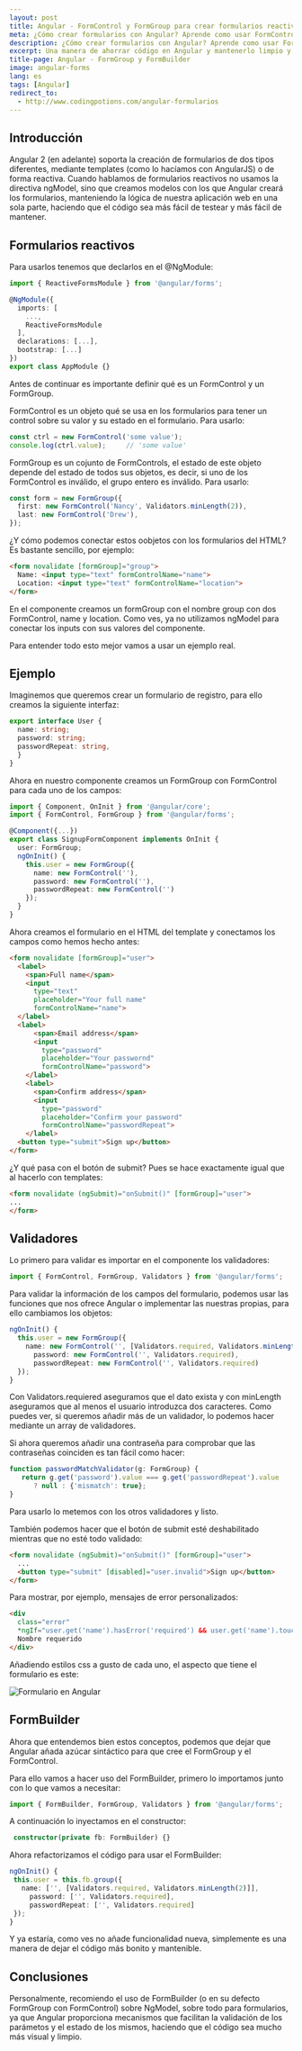 ```yaml
---
layout: post
title: Angular - FormControl y FormGroup para crear formularios reactivos
meta: ¿Cómo crear formularios con Angular? Aprende como usar FormControl, FormGroup y FormBuilder en Angular
description: ¿Cómo crear formularios con Angular? Aprende como usar FormControl, FormGroup y FormBuilder en Angular
excerpt: Una manera de ahorrar código en Angular y mantenerlo limpio y mantenible es usar FormControl y FormGorup para crear formularios reactivos. Además echaremos un ojo a FormBuilder, azúcar sintáctico para no tener que usar FormGroup y FormBuilder
title-page: Angular - FormGroup y FormBuilder 
image: angular-forms
lang: es
tags: [Angular] 
redirect_to:
  - http://www.codingpotions.com/angular-formularios
---
```


## Introducción

Angular 2 (en adelante) soporta la creación de formularios de dos tipos diferentes, mediante templates (como lo hacíamos con AngularJS) o de forma reactiva.
Cuando hablamos de formularios reactivos no usamos la directiva ngModel, sino que creamos modelos con los que Angular creará los formularios, manteniendo la lógica de nuestra
aplicación web en una sola parte, haciendo que el código sea más fácil de testear y más fácil de mantener.

## Formularios reactivos

Para usarlos tenemos que declarlos en el @NgModule:

```typescript
import { ReactiveFormsModule } from '@angular/forms';

@NgModule({
  imports: [
    ...,
    ReactiveFormsModule
  ],
  declarations: [...],
  bootstrap: [...]
})
export class AppModule {}
```

Antes de continuar es importante definir qué es un FormControl y un FormGroup.

FormControl es un objeto qué se usa en los formularios para tener un control sobre su valor y su estado en el formulario. Para usarlo:

```typescript
const ctrl = new FormControl('some value');
console.log(ctrl.value);     // 'some value'
```

FormGroup es un cojunto de FormControls, el estado de este objeto depende del estado de todos sus objetos, es decir, si uno de los FormControl es inválido, el grupo entero es inválido. Para usarlo:

```typescript
const form = new FormGroup({
  first: new FormControl('Nancy', Validators.minLength(2)),
  last: new FormControl('Drew'),
});
```

¿Y cómo podemos conectar estos oobjetos con los formularios del HTML? Es bastante sencillo, por ejemplo:

```html
<form novalidate [formGroup]="group">
  Name: <input type="text" formControlName="name">
  Location: <input type="text" formControlName="location">
</form>
```

En el componente creamos un formGroup con el nombre group con dos FormControl, name y location. Como ves, ya no utilizamos ngModel para conectar los inputs con sus valores del componente.

Para entender todo esto mejor vamos a usar un ejemplo real.

## Ejemplo

Imaginemos que queremos crear un formulario de registro, para ello creamos la siguiente interfaz:

```typescript
export interface User {
  name: string;
  password: string;
  passwordRepeat: string,
  }
}
```
Ahora en nuestro componente creamos un FormGroup con FormControl para cada uno de los campos:

```typescript
import { Component, OnInit } from '@angular/core';
import { FormControl, FormGroup } from '@angular/forms';

@Component({...})
export class SignupFormComponent implements OnInit {
  user: FormGroup;
  ngOnInit() {
    this.user = new FormGroup({
      name: new FormControl(''),
      password: new FormControl(''),
      passwordRepeat: new FormControl('')
    });
  }
}
```

Ahora creamos el formulario en el HTML del template y conectamos los campos como hemos hecho antes:

```html
<form novalidate [formGroup]="user">
  <label>
    <span>Full name</span>
    <input
      type="text"
      placeholder="Your full name"
      formControlName="name">
  </label>
  <label>
      <span>Email address</span>
      <input
        type="password"
        placeholder="Your passwornd"
        formControlName="password">
    </label>
    <label>
      <span>Confirm address</span>
      <input
        type="password"
        placeholder="Confirm your password"
        formControlName="passwordRepeat">
    </label>
  <button type="submit">Sign up</button>
</form>
```

¿Y qué pasa con el botón de submit? Pues se hace exactamente igual que al hacerlo con templates:

```html
<form novalidate (ngSubmit)="onSubmit()" [formGroup]="user">
...
</form>
```

## Validadores

Lo primero para validar es importar en el componente los validadores:

```typescript
import { FormControl, FormGroup, Validators } from '@angular/forms';
```

Para validar la información de los campos del formulario, podemos usar las funciones que nos ofrece Angular o implementar las nuestras propias, para ello cambiamos los objetos:

```typescript
ngOnInit() {
  this.user = new FormGroup({
    name: new FormControl('', [Validators.required, Validators.minLength(2)]),
      password: new FormControl('', Validators.required),
      passwordRepeat: new FormControl('', Validators.required)
  });
}
```
Con Validators.requiered aseguramos que el dato exista y con minLength aseguramos que al menos el usuario introduzca dos caracteres. Como puedes ver, si queremos añadir más de 
un validador, lo podemos hacer mediante un array de validadores. 

Si ahora queremos añadir una contraseña para comprobar que las contraseñas coinciden es tan fácil como hacer:

```typescript
function passwordMatchValidator(g: FormGroup) {
   return g.get('password').value === g.get('passwordRepeat').value
      ? null : {'mismatch': true};
}
```
Para usarlo lo metemos con los otros validadores y listo.

También podemos hacer que el botón de submit esté deshabilitado mientras que no esté todo validado:

```html
<form novalidate (ngSubmit)="onSubmit()" [formGroup]="user">
  ...
  <button type="submit" [disabled]="user.invalid">Sign up</button>
</form>
```
Para mostrar, por ejemplo, mensajes de error personalizados:

```html
<div
  class="error"
  *ngIf="user.get('name').hasError('required') && user.get('name').touched">
  Nombre requerido
</div>
```
Añadiendo estilos css a gusto de cada uno, el aspecto que tiene el formulario es este:

 <img src="https://i.imgur.com/bkUV7nZ.png" class="responsive-img" alt="Formulario en Angular"> 

## FormBuilder

Ahora que entendemos bien estos conceptos, podemos que dejar que Angular añada azúcar sintáctico para que cree el FormGroup y el FormControl.

Para ello vamos a hacer uso del FormBuilder, primero lo importamos junto con lo que vamos a necesitar:

```typescript
import { FormBuilder, FormGroup, Validators } from '@angular/forms';
```

A continuación lo inyectamos en el constructor:

```typescript
 constructor(private fb: FormBuilder) {}
 ```

 Ahora refactorizamos el código para usar el FormBuilder:

 ```typescript
ngOnInit() {
  this.user = this.fb.group({
    name: ['', [Validators.required, Validators.minLength(2)]],
      password: ['', Validators.required],
      passwordRepeat: ['', Validators.required]
  });
}
```
Y ya estaría, como ves no añade funcionalidad nueva, simplemente es una manera de dejar el código más bonito y mantenible.

## Conclusiones

Personalmente, recomiendo el uso de FormBuilder (o en su defecto FormGroup con FormControl) sobre NgModel, sobre todo para formularios, 
ya que Angular proporciona mecanismos que facilitan la validación de los parámetos y el estado de los mismos, haciendo que el código sea mucho 
más visual y limpio.

